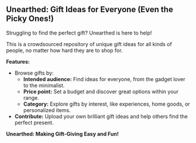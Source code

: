 ## Unearthed: Gift Ideas for Everyone (Even the Picky Ones!)

Struggling to find the perfect gift? Unearthed is here to help!

This is a crowdsourced repository of unique gift ideas for all kinds of people, no matter how hard they are to shop for. 

**Features:**

* Browse gifts by:
    * **Intended audience:** Find ideas for everyone, from the gadget lover to the minimalist.
    * **Price point:** Set a budget and discover great options within your range.
    * **Category:** Explore gifts by interest, like experiences, home goods, or personalized items.
* **Contribute:** Upload your own brilliant gift ideas and help others find the perfect present.

**Unearthed: Making Gift-Giving Easy and Fun!**
